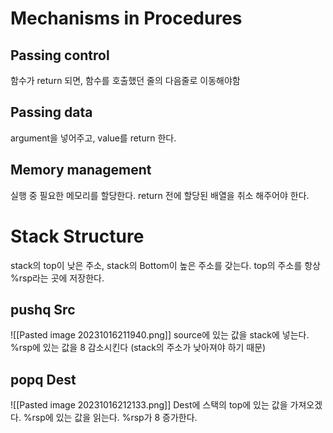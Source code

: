 # Mechanisms in Procedures
## Passing control
함수가 return 되면, 함수를 호출했던 줄의 다음줄로 이동해야함
## Passing data
argument을 넣어주고, value를 return 한다.
## Memory management
실행 중 필요한 메모리를 할당한다.
return 전에 할당된 배열을 취소 해주어야 한다.

# Stack Structure
stack의 top이 낮은 주소, stack의 Bottom이 높은 주소를 갖는다.
top의 주소를 항상 %rsp라는 곳에 저장한다.

## pushq Src
![[Pasted image 20231016211940.png]]
source에 있는 값을 stack에 넣는다.
%rsp에 있는 값을 8 감소시킨다 (stack의 주소가 낮아져야 하기 때문)

## popq Dest
![[Pasted image 20231016212133.png]]
Dest에 스택의 top에 있는 값을 가져오겠다.
%rsp에 있는 값을 읽는다.
%rsp가 8 증가한다.

